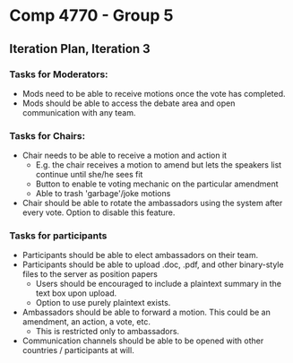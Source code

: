 Comp 4770 - Group 5
===================

## Iteration Plan, Iteration 3

### Tasks for Moderators:
- Mods need to be able to receive motions once the vote has completed.
- Mods should be able to access the debate area and open communication with any team.

### Tasks for Chairs:
- Chair needs to be able to receive a motion and action it
    - E.g. the chair receives a motion to amend but lets the speakers list continue until she/he sees fit
    - Button to enable te voting mechanic on the particular amendment
    - Able to trash 'garbage'/joke motions
- Chair should be able to rotate the ambassadors using the system after every vote. Option to disable this feature.

### Tasks for participants
- Participants should be able to elect ambassadors on their team.
- Participants should be able to upload .doc, .pdf, and other binary-style files to the server as position papers
    - Users should be encouraged to include a plaintext summary in the text box upon upload.
    - Option to use purely plaintext exists.
- Ambassadors should be able to forward a motion. This could be an amendment, an action, a vote, etc.
    - This is restricted only to ambassadors.
- Communication channels should be able to be opened with other countries / participants at will.